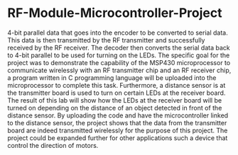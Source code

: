 # RF-Module-Microcontroller-Project
4-bit parallel data that goes into the encoder to be converted to serial data. This data is then transmitted by the RF transmitter and successfully received by the RF receiver. The decoder then converts the serial data back to 4-bit parallel to be used for turning on the LEDs.
The specific goal for the project was to demonstrate the capability of the MSP430 microprocessor to communicate wirelessly with an RF transmitter chip and an RF receiver chip, a program written in C programming language will be uploaded into the microprocessor to complete this task. Furthermore, a distance sensor is at the transmitter board is used to turn on certain LEDs at the receiver board. The result of this lab will show how the LEDs at the receiver board will be turned on depending on the distance of an object detected in front 
of the distance sensor. By uploading the code and have the microcontroller linked to the distance sensor, the project shows that the data from the transmitter board are indeed transmitted wirelessly for the purpose of this project. The project could be expanded further for other applications such a device that control the direction of motors.

